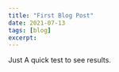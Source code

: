 ```yaml
---
title: "First Blog Post"
date: 2021-07-13
tags: [blog]
excerpt: 
---
```


Just A quick test to see results.
